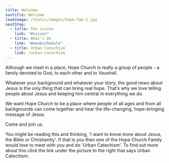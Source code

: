 ```yaml
---
title: Welcome
navtitle: Welcome
leadimage: /static/images/hope-fam-2.jpg
nextStep:
  - title: The vision
    link: "#vision"
  - title: What's On
    link: "#weekschedule"
  - title: Urban Catechism
    link: /urban-catechism
---
```

Although we meet in a place, Hope Church is really a group of people - a family devoted to God, to each other and to Vauxhall.

Whatever your background and whatever your story, the good news about Jesus is the only thing that can bring real hope. That’s why we love telling people about Jesus and keeping him central in everything we do.

We want Hope Church to be a place where people of all ages and from all backgrounds can come together and hear the life-changing, hope-bringing message of Jesus.

Come and join us.

You might be reading this and thinking, 'I want to know more about Jesus, the Bible or Christianity'. If that is you then one of the Hope Church Family would love to meet with you and do 'Urban Catechism'. To find out more about this click the link under the picture to the right that says Urban Catechism.